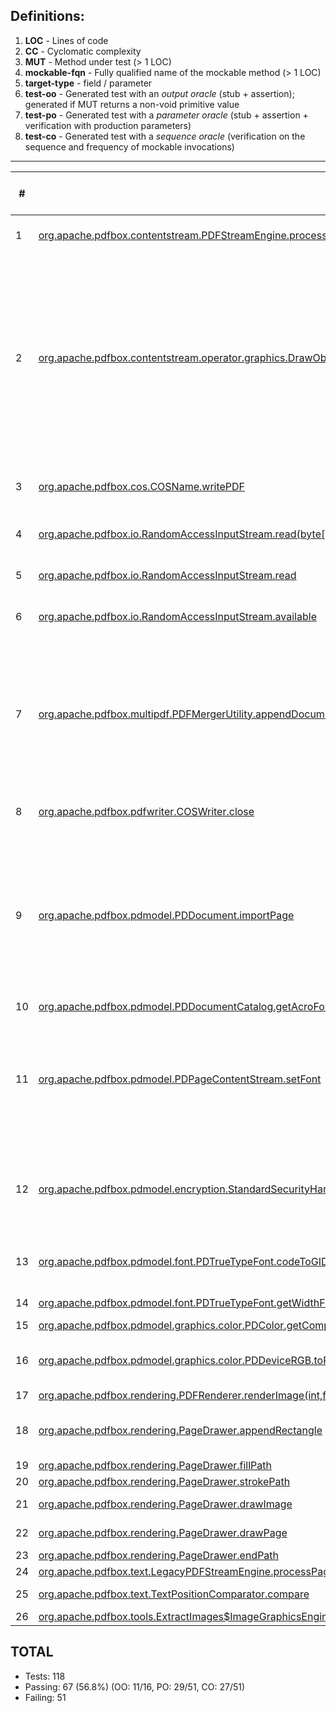 ## Definitions:
1. **LOC** - Lines of code
2. **CC** - Cyclomatic complexity
3. **MUT** - Method under test (> 1 LOC)
4. **mockable-fqn** - Fully qualified name of the mockable method (> 1 LOC)
5. **target-type** - field / parameter
6. **test-oo** - Generated test with an _output oracle_ (stub + assertion); generated if MUT returns a non-void primitive value
7. **test-po** - Generated test with a _parameter oracle_ (stub + assertion + verification with production parameters)
8. **test-co** - Generated test with a _sequence oracle_ (verification on the sequence and frequency of mockable invocations) 

---

\#   | MUT | mockable-fqn | target-type | generated-tests | test-oo | test-po | test-co | comments (tests) | commments (nested-methods)
---- | --- | ------------ | ----------- | --------------- | ------- | ------- | ------- | ---------------- | --------------------------
1    | [org.apache.pdfbox.contentstream.PDFStreamEngine.processPage](https://github.com/apache/pdfbox/blob/8876e8e1a0adbf619cef4638cc3cea073e3ca484/pdfbox/src/main/java/org/apache/pdfbox/contentstream/PDFStreamEngine.java#L149) | [org.apache.pdfbox.pdmodel.PDPage.hasContents()](https://github.com/apache/pdfbox/blob/8876e8e1a0adbf619cef4638cc3cea073e3ca484/pdfbox/src/main/java/org/apache/pdfbox/pdmodel/PDPage.java#L182) | PARAMETER | [link](https://github.com/Deee92/journal/blob/master/data/mocking-experiments/tests/pdfbox/TestPDFStreamEnginePanktiGen.java) | - | 0P/3 | 0P/3 | NPE | 1 nested method is not external
2    | [org.apache.pdfbox.contentstream.operator.graphics.DrawObject.process](https://github.com/apache/pdfbox/blob/8876e8e1a0adbf619cef4638cc3cea073e3ca484/pdfbox/src/main/java/org/apache/pdfbox/contentstream/operator/graphics/DrawObject.java#L46) | [java.util.List.isEmpty()]() | PARAMETER | [link](https://github.com/Deee92/journal/blob/master/data/mocking-experiments/tests/pdfbox/TestDrawObjectPanktiGen.java) | - | 2P/2 | 2P/2 | - | 2 nested methods return non-primitive, 1 is invoked on local variable, 1 is invoked on other nested method, 7 are invoked on parent class field (can update to include these)
3    | [org.apache.pdfbox.cos.COSName.writePDF](https://github.com/apache/pdfbox/blob/8876e8e1a0adbf619cef4638cc3cea073e3ca484/pdfbox/src/main/java/org/apache/pdfbox/cos/COSName.java#L740) | [java.io.OutputStream.write(int)]() | PARAMETER | [link](https://github.com/Deee92/journal/blob/master/data/mocking-experiments/tests/pdfbox/TestCOSNamePanktiGen.java) | - | 7P/7 | 7P/7 | - | 1 nested method not external, 1 is static
4    | [org.apache.pdfbox.io.RandomAccessInputStream.read(byte[],int,int)](https://github.com/apache/pdfbox/blob/8876e8e1a0adbf619cef4638cc3cea073e3ca484/pdfbox/src/main/java/org/apache/pdfbox/io/RandomAccessInputStream.java#L91) | [org.apache.pdfbox.io.RandomAccessRead.isEOF()]() | FIELD | [link](https://github.com/Deee92/journal/blob/master/data/mocking-experiments/tests/pdfbox/TestRandomAccessInputStreamPanktiGen.java) | 0P/5 | 5P/5 | 5P/5 | output 0 for OO | 1 nested method is not external
5    | [org.apache.pdfbox.io.RandomAccessInputStream.read](https://github.com/apache/pdfbox/blob/8876e8e1a0adbf619cef4638cc3cea073e3ca484/pdfbox/src/main/java/org/apache/pdfbox/io/RandomAccessInputStream.java#L68) | [org.apache.pdfbox.io.RandomAccessRead.isEOF()]() | FIELD | [link](https://github.com/Deee92/journal/blob/master/data/mocking-experiments/tests/pdfbox/TestRandomAccessInputStreamPanktiGen.java) | 3P/3 | 3P/3 | 3P/3 | - | 1 nested method is not external
6    | [org.apache.pdfbox.io.RandomAccessInputStream.available](https://github.com/apache/pdfbox/blob/8876e8e1a0adbf619cef4638cc3cea073e3ca484/pdfbox/src/main/java/org/apache/pdfbox/io/RandomAccessInputStream.java#L56) | [org.apache.pdfbox.io.RandomAccessRead.length()]() and [org.apache.pdfbox.io.RandomAccessRead.getPosition()]() | FIELD | [link](https://github.com/Deee92/journal/blob/master/data/mocking-experiments/tests/pdfbox/TestRandomAccessInputStreamPanktiGen.java) | 4P/4 | 4P/4 | 4P/4 | - | 1 nested method is not external
7    | [org.apache.pdfbox.multipdf.PDFMergerUtility.appendDocument](https://github.com/apache/pdfbox/blob/8876e8e1a0adbf619cef4638cc3cea073e3ca484/pdfbox/src/main/java/org/apache/pdfbox/multipdf/PDFMergerUtility.java#L505) | [org.apache.pdfbox.pdmodel.PDDocument.getVersion()](https://github.com/apache/pdfbox/blob/8876e8e1a0adbf619cef4638cc3cea073e3ca484/pdfbox/src/main/java/org/apache/pdfbox/pdmodel/PDDocument.java#L1711) | PARAMETER | [link](https://github.com/Deee92/journal/blob/master/data/mocking-experiments/tests/pdfbox/TestPDFMergerUtilityPanktiGen.java) | - | 0P/1 | 0P/1 | NPE | nested methods invoked on other nested methods, return non-primitive, invoked on local variable, or are static, or not external
8    | [org.apache.pdfbox.pdfwriter.COSWriter.close](https://github.com/apache/pdfbox/blob/8876e8e1a0adbf619cef4638cc3cea073e3ca484/pdfbox/src/main/java/org/apache/pdfbox/pdfwriter/COSWriter.java#L348) | [java.io.OutputStream.close()]() | FIELD | [link](https://github.com/Deee92/journal/blob/master/data/mocking-experiments/tests/pdfbox/TestCOSWriterPanktiGen.java) | - | 1P/6 | 0P/6 | "Bad file descriptor" | 1 nested method not external
9    | [org.apache.pdfbox.pdmodel.PDDocument.importPage](https://github.com/apache/pdfbox/blob/8876e8e1a0adbf619cef4638cc3cea073e3ca484/pdfbox/src/main/java/org/apache/pdfbox/pdmodel/PDDocument.java#L772) | [org.apache.pdfbox.pdmodel.PDPage.getRotation()]() | PARAMETER | [link](https://github.com/Deee92/journal/blob/master/data/mocking-experiments/tests/pdfbox/TestPDDocumentPanktiGen.java) | - | 0P/1 | 0P/1 | NPE | nested methods return non-primitive, are invoked on local variables, are not external, or are invoked on another nested method
10   | [org.apache.pdfbox.pdmodel.PDDocumentCatalog.getAcroForm(org.apache.pdfbox.pdmodel.fixup.PDDocumentFixup)](https://github.com/apache/pdfbox/blob/8876e8e1a0adbf619cef4638cc3cea073e3ca484/pdfbox/src/main/java/org/apache/pdfbox/pdmodel/PDDocumentCatalog.java#L128) | [org.apache.pdfbox.pdmodel.fixup.PDDocumentFixup.apply()]() | PARAMETER | [link](https://github.com/Deee92/journal/blob/master/data/mocking-experiments/tests/pdfbox/TestPDDocumentCatalogPanktiGen.java) | - | 2P/2 | 2P/2 | -
11   | [org.apache.pdfbox.pdmodel.PDPageContentStream.setFont](https://github.com/apache/pdfbox/blob/8876e8e1a0adbf619cef4638cc3cea073e3ca484/pdfbox/src/main/java/org/apache/pdfbox/pdmodel/PDPageContentStream.java#L398) | [org.apache.pdfbox.pdmodel.font.PDFont.willBeSubset()]() | PARAMETER | [link](https://github.com/Deee92/journal/blob/master/data/mocking-experiments/tests/pdfbox/TestPDPageContentStreamPanktiGen.java) | - | 1P/1 | 1P/1 | - | nested method invoked on another nested method, return non-primtive, or are not external
12   | [org.apache.pdfbox.pdmodel.encryption.StandardSecurityHandler.prepareForDecryption](https://github.com/apache/pdfbox/blob/8876e8e1a0adbf619cef4638cc3cea073e3ca484/pdfbox/src/main/java/org/apache/pdfbox/pdmodel/encryption/StandardSecurityHandler.java#L141) | [org.apache.pdfbox.pdmodel.encryption.PDEncryption.isEncryptMetaData()]() | PARAMETER | [link](https://github.com/Deee92/journal/blob/master/data/mocking-experiments/tests/pdfbox/TestStandardSecurityHandlerPanktiGen.java) | - | 0P/1 | 0P/1 | Breaks because of default value in mock | nested method is 1 LOC, not external, returns non-primitive, or is static
13   | [org.apache.pdfbox.pdmodel.font.PDTrueTypeFont.codeToGID](https://github.com/apache/pdfbox/blob/8876e8e1a0adbf619cef4638cc3cea073e3ca484/pdfbox/src/main/java/org/apache/pdfbox/pdmodel/font/PDTrueTypeFont.java#L547) | [org.apache.fontbox.ttf.CmapSubtable.getGlyphId(int)]() | FIELD | [link](https://github.com/Deee92/journal/blob/master/data/mocking-experiments/tests/pdfbox/TestPDTrueTypeFontPanktiGen.java) | 2P/2 | 0P/2 | 0P/2 | OO pass with lenient stubbing?
14   | [org.apache.pdfbox.pdmodel.font.PDTrueTypeFont.getWidthFromFont](https://github.com/apache/pdfbox/blob/8876e8e1a0adbf619cef4638cc3cea073e3ca484/pdfbox/src/main/java/org/apache/pdfbox/pdmodel/font/PDTrueTypeFont.java#L362) | [org.apache.fontbox.ttf.TrueTypeFont.getAdvanceWidth(int)](), [org.apache.fontbox.ttf.TrueTypeFont.getUnitsPerEm()]() | FIELD | [link](https://github.com/Deee92/journal/blob/master/data/mocking-experiments/tests/pdfbox/TestPDTrueTypeFontPanktiGen.java) | 1P/1 | 1P/1 | 1P/1 | -
15   | [org.apache.pdfbox.pdmodel.graphics.color.PDColor.getComponents](https://github.com/apache/pdfbox/blob/8876e8e1a0adbf619cef4638cc3cea073e3ca484/pdfbox/src/main/java/org/apache/pdfbox/pdmodel/graphics/color/PDColor.java#L114) | [org.apache.pdfbox.pdmodel.graphics.color.PDColorSpace.getNumberOfComponents()]() | FIELD | [link](https://github.com/Deee92/journal/blob/master/data/mocking-experiments/tests/pdfbox/TestPDColorPanktiGen.java) | - | 1P/1 | 1P/1 | -
16   | [org.apache.pdfbox.pdmodel.graphics.color.PDDeviceRGB.toRGBImage](https://github.com/apache/pdfbox/blob/8876e8e1a0adbf619cef4638cc3cea073e3ca484/pdfbox/src/main/java/org/apache/pdfbox/pdmodel/graphics/color/PDDeviceRGB.java#L77) | [java.awt.image.Raster.getWidth()]() and [java.awt.image.Raster.getHeight()]() | PARAMETER | [link](https://github.com/Deee92/journal/blob/master/data/mocking-experiments/tests/pdfbox/TestPDDeviceRGBPanktiGen.java) | - | 0P/1 | 0P/1 | NPE after mockable method call
17   | [org.apache.pdfbox.rendering.PDFRenderer.renderImage(int,float,org.apache.pdfbox.rendering.ImageType,org.apache.pdfbox.rendering.RenderDestination)](https://github.com/apache/pdfbox/blob/8876e8e1a0adbf619cef4638cc3cea073e3ca484/pdfbox/src/main/java/org/apache/pdfbox/rendering/PDFRenderer.java#L281) | [org.apache.pdfbox.rendering.ImageType.toBufferedImageType()]() | PARAMETER | [link](https://github.com/Deee92/journal/blob/master/data/mocking-experiments/tests/pdfbox/TestPDFRendererPanktiGen.java) | - | 1P/1 | 1P/1 | -
18   | [org.apache.pdfbox.rendering.PageDrawer.appendRectangle](https://github.com/apache/pdfbox/blob/8876e8e1a0adbf619cef4638cc3cea073e3ca484/pdfbox/src/main/java/org/apache/pdfbox/rendering/PageDrawer.java#L623) | [java.awt.geom.Point2D.getX()](), [java.awt.geom.Point2D.getY()](), [java.awt.geom.Path2D$Float.moveTo(float,float)](), [java.awt.geom.Path2D$Float.lineTo(float,float)](), and [java.awt.geom.Path2D.closePath()]() | PARAMETER, PARAMETER, FIELD, FIELD, FIELD | [link](https://github.com/Deee92/journal/blob/master/data/mocking-experiments/tests/pdfbox/TestPageDrawerPanktiGen.java) | - | 0P/1 | 0P/1 | todo: fix
19   | [org.apache.pdfbox.rendering.PageDrawer.fillPath](https://github.com/apache/pdfbox/blob/8876e8e1a0adbf619cef4638cc3cea073e3ca484/pdfbox/src/main/java/org/apache/pdfbox/rendering/PageDrawer.java#L875) | [java.awt.geom.Path2D.setWindingRule(int)]() and [java.awt.geom.Path2D.reset()]() | FIELD | [link](https://github.com/Deee92/journal/blob/master/data/mocking-experiments/tests/pdfbox/TestPageDrawerPanktiGen.java) | - | 0P/1 | 0P/1 | NPE
20   | [org.apache.pdfbox.rendering.PageDrawer.strokePath](https://github.com/apache/pdfbox/blob/8876e8e1a0adbf619cef4638cc3cea073e3ca484/pdfbox/src/main/java/org/apache/pdfbox/rendering/PageDrawer.java#L860) | [java.awt.geom.Path2D.reset()]() | FIELD | [link](https://github.com/Deee92/journal/blob/master/data/mocking-experiments/tests/pdfbox/TestPageDrawerPanktiGen.java) | - | 0P/1 | 0P/1 | NPE
21   | [org.apache.pdfbox.rendering.PageDrawer.drawImage](https://github.com/apache/pdfbox/blob/8876e8e1a0adbf619cef4638cc3cea073e3ca484/pdfbox/src/main/java/org/apache/pdfbox/rendering/PageDrawer.java#L1082) | [org.apache.pdfbox.pdmodel.graphics.image.PDImage.getInterpolate]() and [org.apache.pdfbox.pdmodel.graphics.image.PDImage.isStencil]() | PARAMETER | [link](https://github.com/Deee92/journal/blob/master/data/mocking-experiments/tests/pdfbox/TestPageDrawerPanktiGen.java) | - | 0P/1 | 0P/1 | NPE
22   | [org.apache.pdfbox.rendering.PageDrawer.drawPage](https://github.com/apache/pdfbox/blob/8876e8e1a0adbf619cef4638cc3cea073e3ca484/pdfbox/src/main/java/org/apache/pdfbox/rendering/PageDrawer.java#L262) | [java.awt.Graphics2D.translate(double,double)]() and [java.awt.Graphics2D.scale(double,double)]() | FIELD | [link](https://github.com/Deee92/journal/blob/master/data/mocking-experiments/tests/pdfbox/TestPageDrawerPanktiGen.java) | - | x/1 | x/1 | PO and CO crash
23   | [org.apache.pdfbox.rendering.PageDrawer.endPath](https://github.com/apache/pdfbox/blob/8876e8e1a0adbf619cef4638cc3cea073e3ca484/pdfbox/src/main/java/org/apache/pdfbox/rendering/PageDrawer.java#L1060) | [java.awt.geom.Path2D.setWindingRule(int)]() and [java.awt.geom.Path2D.reset()]() | FIELD | [link](https://github.com/Deee92/journal/blob/master/data/mocking-experiments/tests/pdfbox/TestPageDrawerPanktiGen.java) | - | 0P/1 | 0P/1 | NPE
24   | [org.apache.pdfbox.text.LegacyPDFStreamEngine.processPage](https://github.com/apache/pdfbox/blob/8876e8e1a0adbf619cef4638cc3cea073e3ca484/pdfbox/src/main/java/org/apache/pdfbox/text/LegacyPDFStreamEngine.java#L130) | [org.apache.pdfbox.pdmodel.PDPage.getRotation()]() | PARAMETER | [link](https://github.com/Deee92/journal/blob/master/data/mocking-experiments/tests/pdfbox/TestLegacyPDFStreamEnginePanktiGen.java) | - | 0P/1 | 0P/1 | NPE
25   | [org.apache.pdfbox.text.TextPositionComparator.compare](https://github.com/apache/pdfbox/blob/8876e8e1a0adbf619cef4638cc3cea073e3ca484/pdfbox/src/main/java/org/apache/pdfbox/text/TextPositionComparator.java#L32) | [org.apache.pdfbox.text.TextPosition.getDir()]() and [org.apache.pdfbox.text.TextPosition.getYDirAdj()]() | PARAMETER | [link](https://github.com/Deee92/journal/blob/master/data/mocking-experiments/tests/pdfbox/TestTextPositionComparatorPanktiGen.java) | 1P/1 | 1P/1 | 0P/1 | todo: fix
26   | [org.apache.pdfbox.tools.ExtractImages$ImageGraphicsEngine.drawImage](https://github.com/apache/pdfbox/blob/8876e8e1a0adbf619cef4638cc3cea073e3ca484/tools/src/main/java/org/apache/pdfbox/tools/ExtractImages.java#L247) | [org.apache.pdfbox.pdmodel.graphics.image.PDImage.isStencil()]() | PARAMETER | [link](https://github.com/Deee92/journal/blob/master/data/mocking-experiments/tests/pdfbox/TestImageGraphicsEnginePanktiGen.java) | - | 0P/1 | 0P/1 | FNF


## TOTAL
- Tests: 118
- Passing: 67 (56.8%) (OO: 11/16, PO: 29/51, CO: 27/51)
- Failing: 51
